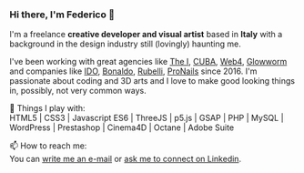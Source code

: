 ### Hi there, I'm Federico 👋

I'm a freelance **creative developer and visual artist** based in **Italy** with a background in the design industry still (lovingly) haunting me. 

I've been working with great agencies like [The I](https://www.thei.it), [CUBA](https://www.cubastudio.it), [Web4](https://www.web4.online), [Glowworm](http://www.glowormadv.com/) and companies like [IDO](http://www.italiandesignoutlet.it/), [Bonaldo](http://www.bonaldo.it/), [Rubelli](http://www.rubelli.com/), [ProNails](http://www.pronails.it/) since 2016. I'm passionate about coding and 3D arts and I love to make good looking things in, possibly, not very common ways. 

🔭 Things I play with:  
HTML5 | CSS3 | Javascript ES6 | ThreeJS | p5.js | GSAP | PHP | MySQL | WordPress | Prestashop | Cinema4D | Octane | Adobe Suite

📫 How to reach me:  
You can [write me an e-mail](mailto:caldonfederico@gmail.com) or [ask me to connect on Linkedin](https://www.linkedin.com/in/federicocaldon/).
